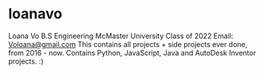 # loanavo
Loana Vo
B.S Engineering
McMaster University
Class of 2022
Email: Voloana@gmail.com
This contains all projects + side projects ever done, from 2016 - now. 
Contains Python, JavaScript, Java and AutoDesk Inventor projects.
:)
